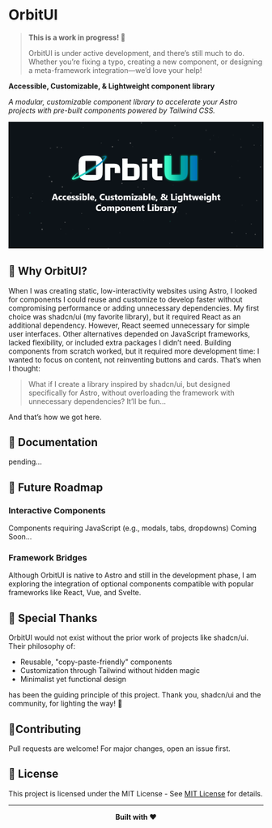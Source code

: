 # OrbitUI

> **This is a work in progress! 🚧**
>
> OrbitUI is under active development, and there’s still much to do. Whether you’re fixing a typo, creating a new component, or designing a meta-framework integration—we’d love your help!

**Accessible, Customizable, & Lightweight component library**

_A modular, customizable component library to accelerate your Astro projects with pre-built components powered by Tailwind CSS._

![Hero](./hero.png)

## 🤔 Why OrbitUI?

When I was creating static, low-interactivity websites using Astro, I looked for components I could reuse and customize to develop faster without compromising performance or adding unnecessary dependencies. My first choice was shadcn/ui (my favorite library), but it required React as an additional dependency. However, React seemed unnecessary for simple user interfaces. Other alternatives depended on JavaScript frameworks, lacked flexibility, or included extra packages I didn’t need. Building components from scratch worked, but it required more development time: I wanted to focus on content, not reinventing buttons and cards. That’s when I thought:

> What if I create a library inspired by shadcn/ui, but designed specifically for Astro, without overloading the framework with unnecessary dependencies? It’ll be fun...

And that’s how we got here.

## 📖 Documentation

pending...

## 🚀 Future Roadmap

### Interactive Components

Components requiring JavaScript (e.g., modals, tabs, dropdowns) Coming Soon...

### Framework Bridges

Although OrbitUI is native to Astro and still in the development phase, I am exploring the integration of optional components compatible with popular frameworks like React, Vue, and Svelte.

## 🙌 Special Thanks

OrbitUI would not exist without the prior work of projects like shadcn/ui. Their philosophy of:

- Reusable, "copy-paste-friendly" components
- Customization through Tailwind without hidden magic
- Minimalist yet functional design

has been the guiding principle of this project. Thank you, shadcn/ui and the community, for lighting the way! 🚀

## 🤝Contributing

Pull requests are welcome! For major changes, open an issue first.

## 📜 License

This project is licensed under the MIT License - See [MIT License](./LICENSE) for details.

---

<p align="center"><strong>Built with ❤️</strong></p>
